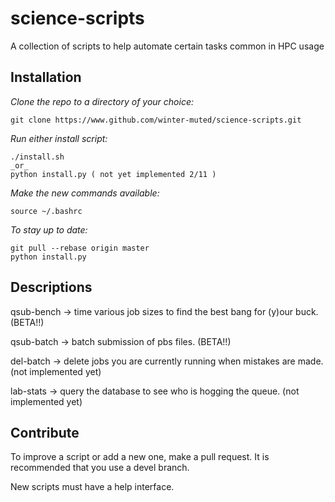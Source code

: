 # science-scripts 
A collection of scripts to help automate certain tasks common in HPC usage

## Installation
_Clone the repo to a directory of your choice:_
```
git clone https://www.github.com/winter-muted/science-scripts.git
```

_Run either install script:_
```
./install.sh
_or_
python install.py ( not yet implemented 2/11 )
```

_Make the new commands available:_
```
source ~/.bashrc
```

_To stay up to date:_
```
git pull --rebase origin master
python install.py
```


## Descriptions

qsub-bench -> time various job sizes to find the best bang for (y)our buck. (BETA!!)

qsub-batch -> batch submission of pbs files. (BETA!!)

del-batch -> delete jobs you are currently running when mistakes are made. (not implemented yet)

lab-stats -> query the database to see who is hogging the queue. (not implemented yet)

## Contribute
To improve a script or add a new one, make a pull request. It is recommended that you use a devel branch.

New scripts must have a help interface.
